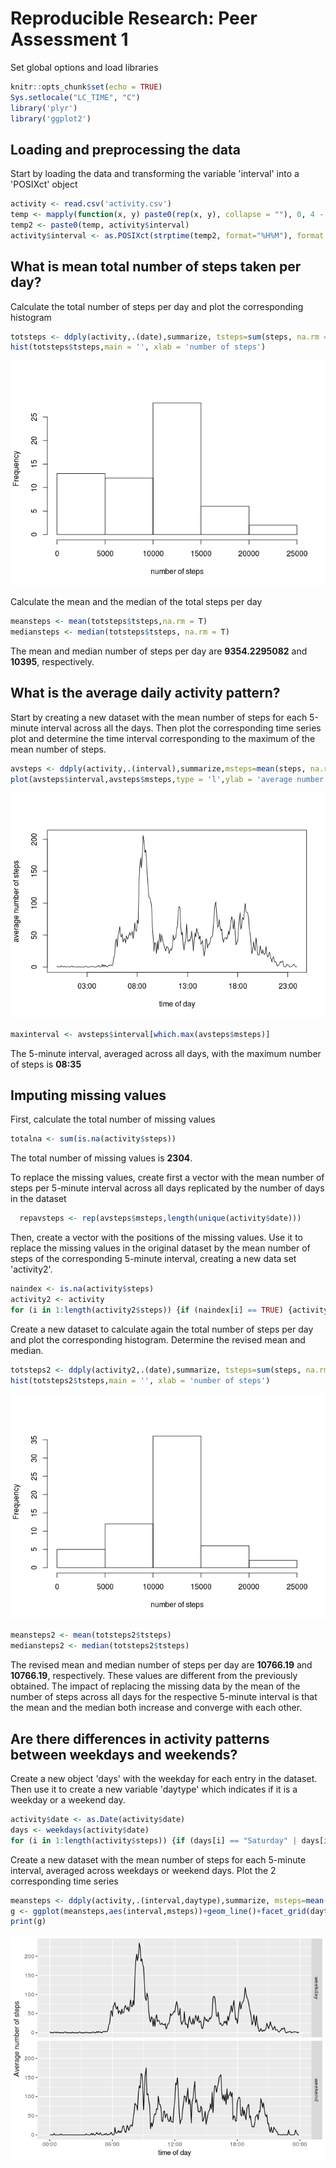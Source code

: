 # Reproducible Research: Peer Assessment 1

Set global options and load libraries

```r
knitr::opts_chunk$set(echo = TRUE)
Sys.setlocale("LC_TIME", "C")
library('plyr')
library('ggplot2')
```

## Loading and preprocessing the data

Start by loading the data and transforming the variable 'interval' into a 'POSIXct' object

```r
activity <- read.csv('activity.csv')
temp <- mapply(function(x, y) paste0(rep(x, y), collapse = ""), 0, 4 - nchar(activity$interval))
temp2 <- paste0(temp, activity$interval)
activity$interval <- as.POSIXct(strptime(temp2, format="%H%M"), format = "%H:%M")
```

## What is mean total number of steps taken per day?

Calculate the total number of steps per day and plot the corresponding histogram 

```r
totsteps <- ddply(activity,.(date),summarize, tsteps=sum(steps, na.rm = TRUE))
hist(totsteps$tsteps,main = '', xlab = 'number of steps')
```

![](PA1_template_files/figure-html/unnamed-chunk-1-1.png)<!-- -->

Calculate the mean and the median of the total steps per day

```r
meansteps <- mean(totsteps$tsteps,na.rm = T)
mediansteps <- median(totsteps$tsteps, na.rm = T)
```
The mean and median number of steps per day are **9354.2295082** and **10395**, respectively.

## What is the average daily activity pattern?

Start by creating a new dataset with the mean number of steps for each 5-minute interval across all the days. Then plot the corresponding time series plot and determine the time interval corresponding to the maximum of the mean number of steps.


```r
avsteps <- ddply(activity,.(interval),summarize,msteps=mean(steps, na.rm = T))
plot(avsteps$interval,avsteps$msteps,type = 'l',ylab = 'average number of steps',xlab = 'time of day')
```

![](PA1_template_files/figure-html/unnamed-chunk-3-1.png)<!-- -->

```r
maxinterval <- avsteps$interval[which.max(avsteps$msteps)]
```

The 5-minute interval, averaged across all days, with the maximum number of steps is **08:35**

## Imputing missing values
First, calculate the total number of missing values

```r
totalna <- sum(is.na(activity$steps))
```
The total number of missing values is **2304**.

To replace the missing values, create first a vector with the mean number of steps per 5-minute interval across all days replicated by the number of days in the dataset

```r
  repavsteps <- rep(avsteps$msteps,length(unique(activity$date)))
```

Then, create a vector with the positions of the missing values. Use it to replace the missing values in the original dataset by the mean number of steps of the corresponding 5-minute interval, creating a new data set 'activity2'.


```r
naindex <- is.na(activity$steps)
activity2 <- activity
for (i in 1:length(activity2$steps)) {if (naindex[i] == TRUE) {activity2$steps[i] <- repavsteps[i]}}
```
Create a new dataset to calculate again the total number of steps per day and plot the corresponding histogram. Determine the revised mean and median. 


```r
totsteps2 <- ddply(activity2,.(date),summarize, tsteps=sum(steps, na.rm = TRUE))
hist(totsteps2$tsteps,main = '', xlab = 'number of steps')
```

![](PA1_template_files/figure-html/unnamed-chunk-7-1.png)<!-- -->

```r
meansteps2 <- mean(totsteps2$tsteps)
mediansteps2 <- median(totsteps2$tsteps)
```
The revised mean and median number of steps per day are **10766.19** and **10766.19**, respectively. These values are different from the previously obtained. The impact of replacing the missing data by the mean of the number of steps across all days for the respective 5-minute interval is that the mean and the median both increase and converge with each other.



## Are there differences in activity patterns between weekdays and weekends?

Create a new object 'days' with the weekday for each entry in the dataset. Then use it to create a new variable 'daytype' which indicates if it is a weekday or a weekend day.


```r
activity$date <- as.Date(activity$date)
days <- weekdays(activity$date)
for (i in 1:length(activity$steps)) {if (days[i] == "Saturday" | days[i] == "Sunday") {activity$daytype[i] <- "weekend"} else {activity$daytype[i] <- "weekday"}}
```

Create a new dataset with the mean number of steps for each 5-minute interval, averaged across weekdays or weekend days. Plot the 2 corresponding time series


```r
meansteps <- ddply(activity,.(interval,daytype),summarize, msteps=mean(steps, na.rm = TRUE))
g <- ggplot(meansteps,aes(interval,msteps))+geom_line()+facet_grid(daytype ~ .)+xlab('time of day')+ylab('Average number of steps')+scale_x_datetime(date_labels = "%H:%M")
print(g)
```

![](PA1_template_files/figure-html/unnamed-chunk-9-1.png)<!-- -->
